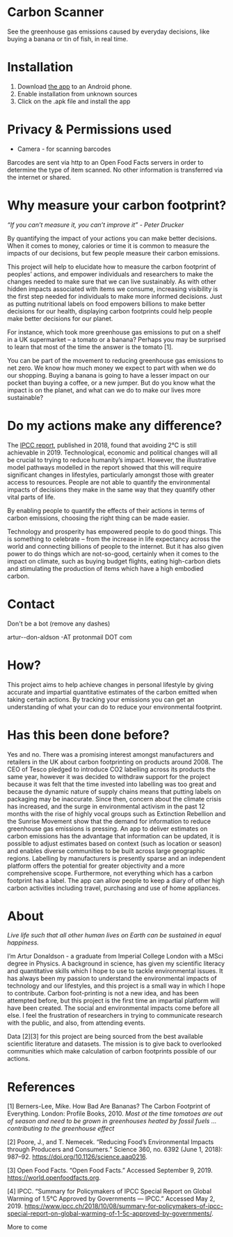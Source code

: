 # Carbon Scanner
See the greenhouse gas emissions caused by everyday decisions, like buying a banana or tin of fish, in real time. 

# Installation

1. Download [the app](carbon-scanner-v2.apk) to an Android phone. 
2. Enable installation from unknown sources
3. Click on the .apk file and install the app

# Privacy & Permissions used
* Camera - for scanning barcodes

Barcodes are sent via http to an Open Food Facts servers in order to determine the type of item scanned. No other information is transferred via the internet or shared.


# Why measure your carbon footprint?
_“If you can’t measure it, you can’t improve it” - Peter Drucker_

By quantifying the impact of your actions you can make better decisions. When it comes to money, calories or time it is common to measure the impacts of our decisions, but few people measure their carbon emissions. 

This project will help to elucidate how to measure the carbon footprint of peoples’ actions, and empower individuals and researchers to make the changes needed to make sure that we can live sustainably. As with other hidden impacts associated with items we consume, increasing visibility is the first step needed for individuals to make more informed decisions. Just as putting nutritional labels on food empowers billions to make better decisions for our health, displaying carbon footprints could help people make better decisions for our planet. 

For instance, which took more greenhouse gas emissions to put on a shelf in a UK supermarket – a tomato or a banana? Perhaps you may be surprised to learn that most of the time the answer is the tomato \[1\].
 
You can be part of the movement to reducing greenhouse gas emissions to net zero. We know how much money we expect to part with when we do our shopping. Buying a banana is going to have a lesser impact on our pocket than buying a coffee, or a new jumper. But do you know what the impact is on the planet, and what can we do to make our lives more sustainable?

# Do my actions make any difference?

The [IPCC report](https://www.ipcc.ch/2018/10/08/summary-for-policymakers-of-ipcc-special-report-on-global-warming-of-1-5c-approved-by-governments), published in 2018, found that avoiding 2°C is still achievable in 2019. Technological, economic and political changes will all be crucial to trying to reduce humanity’s impact. However, the illustrative model pathways modelled in the report showed that this will require significant changes in lifestyles, particularly amongst those with greater access to resources. People are not able to quantify the environmental impacts of decisions they make in the same way that they quantify other vital parts of life. 

By enabling people to quantify the effects of their actions in terms of carbon emissions, choosing the right thing can be made easier. 

Technology and prosperity has empowered people to do good things. This is something to celebrate – from the increase in life expectancy across the world and connecting billions of people to the internet. But it has also given power to do things which are not-so-good, certainly when it comes to the impact on climate, such as buying budget flights, eating high-carbon diets and stimulating the production of items which have a high embodied carbon. 

# Contact
Don't be a bot (remove any dashes)

artur--don-aldson -AT protonmail DOT com

# How?

This project aims to help achieve changes in personal lifestyle by giving accurate and impartial quantitative estimates of the carbon emitted when taking certain actions. By tracking your emissions you can get an understanding of what your can do to reduce your environmental footprint.

# Has this been done before?

Yes and no. There was a promising interest amongst manufacturers and retailers in the UK about carbon footprinting on products around 2008. The CEO of Tesco pledged to introduce CO2 labelling across its products the same year, however it was decided to withdraw support for the project because it was felt that the time invested into labelling was too great and because the dynamic nature of supply chains means that putting labels on packaging may be inaccurate. Since then, concern about the climate crisis has increased, and the surge in environmental activism in the past 12 months with the rise of highly vocal groups such as Extinction Rebellion and the Sunrise Movement show that the demand for information to reduce greenhouse gas emissions is pressing. An app to deliver estimates on carbon emissions has the advantage that information can be updated, it is possible to adjust estimates based on context (such as location or season) and enables diverse communities to be built across large geographic regions. Labelling by manufacturers is presently  sparse and an independent platform offers the potential for greater objectivity and a more comprehensive scope. Furthermore, not everything which has a carbon footprint has a label. The app can allow people to keep a diary of other high carbon activities including travel, purchasing and use of home appliances.

# About

_Live life such that all other human lives on Earth can be sustained in equal happiness._

I’m Artur Donaldson - a graduate from Imperial College London with a MSci degree in Physics. A background in science,  has given my scientific literacy and quantitative skills which I hope to use to tackle environmental issues. It has always been my passion to understand the environmental impacts of technology and our lifestyles, and this project is a small way in which I hope to contribute. Carbon foot-printing is not a new idea, and has been attempted before, but this project is the first time an impartial platform will have been created. The social and environmental impacts come before all else. I feel the frustration of researchers in trying to communicate research with the public, and also, from attending events.

Data \[2\]\[3\] for this project are being sourced from the best available scientific literature and datasets. The mission is to give back to overlooked communities which make calculation of carbon footprints possible of our actions. 

# References

\[1\] Berners-Lee, Mike. How Bad Are Bananas? The Carbon Footprint of Everything. London: Profile Books, 2010. _Most ot the time tomatoes are out of season and need to be grown in greenhouses heated by fossil fuels ... contributing to the greenhouse effect_

\[2\] Poore, J., and T. Nemecek. “Reducing Food’s Environmental Impacts through Producers and Consumers.” Science 360, no. 6392 (June 1, 2018): 987–92. https://doi.org/10.1126/science.aaq0216.

\[3\] Open Food Facts. “Open Food Facts.” Accessed September 9, 2019. https://world.openfoodfacts.org.

\[4\] IPCC. “Summary for Policymakers of IPCC Special Report on Global Warming of 1.5°C Approved by Governments — IPCC.” Accessed May 2, 2019. https://www.ipcc.ch/2018/10/08/summary-for-policymakers-of-ipcc-special-report-on-global-warming-of-1-5c-approved-by-governments/.

More to come

